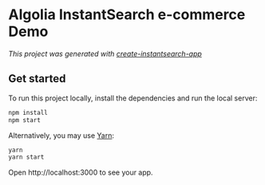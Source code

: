 # Algolia InstantSearch e-commerce Demo
_This project was generated with [create-instantsearch-app](https://github.com/algolia/create-instantsearch-app)_

## Get started

To run this project locally, install the dependencies and run the local server:

```sh
npm install
npm start
```

Alternatively, you may use [Yarn](https://http://yarnpkg.com/):

```sh
yarn
yarn start
```

Open http://localhost:3000 to see your app.
